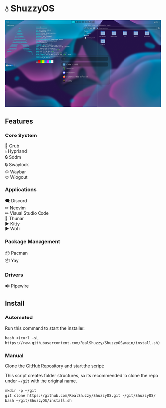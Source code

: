 # 💧 ShuzzyOS
!["Preview of ShuzzyOS"](assets/preview.png)

## Features
### Core System
🔧 Grub  
💧 Hyprland  
🔒 Sddm  
🔒 Swaylock  
⚙ Waybar  
⚙ Wlogout  
### Applications
🗨 Discord  
✏ Neovim  
✏ Visual Studio Code  
📁 Thunar  
▶ Kitty  
▶ Wofi  
### Package Management
📦 Pacman  
📦 Yay  
### Drivers
🔊 Pipewire  

## Install
### Automated
Run this command to start the installer:
```
bash <(curl -sL https://raw.githubusercontent.com/RealShuzzy/ShuzzyOS/main/install.sh)
```
### Manual
Clone the GitHub Repository and start the script:

This script creates folder structures, so its recommended to clone the repo under `~/git` with the original name. 
```
mkdir -p ~/git
git clone https://github.com/RealShuzzy/ShuzzyOS.git ~/git/ShuzzyOS/
bash ~/git/ShuzzyOS/install.sh
```
